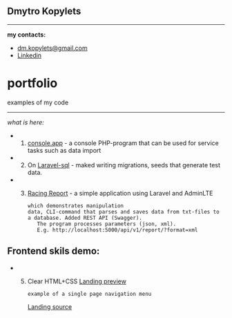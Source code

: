 
## Dmytro Kopylets
*******************************************

**my contacts:**
* dm.kopylets@gmail.com
* <a href="https://www.linkedin.com/in/dmytro-kopylets-6a3ba21a1">Linkedin</a>


# portfolio
examples of my code

*******************************************

_what is here:_

* 1. [console.app](https://github.com/dmkopylets/portfolio/tree/main/console.app) - a console PHP-program that can be used for service tasks such as data import
    
* 2. On [Laravel-sql](https://github.com/dmkopylets/portfolio/tree/main/Laravel-sql-seeding) - maked writing migrations, seeds that generate test data.

* 3. [Racing Report](https://github.com/dmkopylets/portfolio/tree/main/Racing%20Report) - a simple application using Laravel and AdminLTE

         which demonstrates manipulation
         data, CLI-command that parses and saves data from txt-files to a database. Added REST API (Swagger). 
            The program processes parameters (json, xml).
            E.g. http://localhost:5000/api/v1/report/?format=xml


## Frontend skils demo:

* 5. Clear HTML+CSS [Landing preview](https://dmkopylets.github.io/landing/)


         example of a single page navigation menu
      [Landing source](https://github.com/dmkopylets/landing)         

